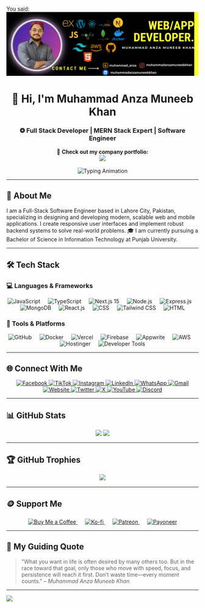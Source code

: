 You said:
![Design and Development](https://raw.githubusercontent.com/muhammadanzamuneebkhan/muhammadanzamuneebkhan/master/githubbanner.jpg)

<div align="center">
  <h1>👋 Hi, I'm Muhammad Anza Muneeb Khan</h1>
  <h3>❂ Full Stack Developer | MERN Stack Expert | Software Engineer</h3>
  
  🚀 **Check out my company portfolio:**  
  <a href="https://yourcompanywebsite.com" target="_blank">
    <img src="https://img.shields.io/badge/🌐%20Visit%20My%20Portfolio-0D1117?style=for-the-badge&logo=google-chrome&logoColor=white" height="40" />
  </a>
</div>

<p align="center">
  <img 
    src="https://readme-typing-svg.demolab.com?font=Fira+Code&size=22&pause=1000&color=16A34A&center=true&vCenter=true&width=800&lines=Building+Scalable+Web+and+Mobile+Apps;Crafting+Modern+UI+with+React+and+TailwindCSS;API+Development+%26+Third-Party+Integration;Performance+Optimization+%26+Bug+Fixing;Delivering+End-to-End+MERN+Solutions;Cloud+Deployment+on+AWS+%26+Vercel" 
    alt="Typing Animation" 
  />
</p>

---

## 📜 About Me  
I am a Full-Stack Software Engineer based in Lahore City, Pakistan, specializing in designing and developing modern, scalable web and mobile applications. I create responsive user interfaces and implement robust backend systems to solve real-world problems. 🎓 I am currently pursuing a Bachelor of Science in Information Technology at Punjab University.

---

## 🛠 Tech Stack  

### 💻 Languages & Frameworks  
<div align="center">
  <img src="https://skillicons.dev/icons?i=js" height="60" alt="JavaScript" />
  <img width="12" />
  <img src="https://skillicons.dev/icons?i=ts" height="60" alt="TypeScript" />
  <img width="12" />
  <img src="https://skillicons.dev/icons?i=nextjs" height="60" alt="Next.js 15" />
  <img width="12" />
  <img src="https://skillicons.dev/icons?i=nodejs" height="60" alt="Node.js" />
  <img width="12" />
  <img src="https://skillicons.dev/icons?i=express" height="60" alt="Express.js" />
  <img width="12" />
  <img src="https://skillicons.dev/icons?i=mongodb" height="60" alt="MongoDB" />
  <img width="12" />
  <img src="https://skillicons.dev/icons?i=react" height="60" alt="React.js" />
  <img width="12" />
  <img src="https://skillicons.dev/icons?i=css" height="60" alt="CSS" />
  <img width="12" />
  <img src="https://skillicons.dev/icons?i=tailwind" height="60" alt="Tailwind CSS" />
  <img width="12" />
  <img src="https://skillicons.dev/icons?i=html" height="60" alt="HTML" />
</div>


### 🔧 Tools & Platforms   
<p align="center">
  <img src="https://skillicons.dev/icons?i=github" height="40" alt="GitHub" />
  <img width="12" />
  <img src="https://cdn.jsdelivr.net/gh/devicons/devicon/icons/docker/docker-plain-wordmark.svg" height="40" alt="Docker" />
  <img width="12" />
  <img src="https://skillicons.dev/icons?i=vercel" height="40" alt="Vercel" />
  <img width="12" />
  <img src="https://cdn.jsdelivr.net/gh/devicons/devicon/icons/firebase/firebase-plain-wordmark.svg" height="40" alt="Firebase" />
  <img width="12" />
  <img src="https://skillicons.dev/icons?i=appwrite" height="40" alt="Appwrite" />
  <img width="12" />
  <img src="https://skillicons.dev/icons?i=aws" height="40" alt="AWS" />
  <img width="12" />
  <img src="https://img.shields.io/badge/Hostinger-%23633E95.svg?style=for-the-badge&logo=hostinger&logoColor=white" height="40" alt="Hostinger" />
  <img width="12" />
  <img src="https://skillicons.dev/icons?i=devto" height="40" alt="Developer Tools" />
</p>


---

## 🌐 Connect With Me  
<div align="center">
  <a href="https://www.facebook.com/yourusername" target="_blank">
    <img src="https://img.shields.io/static/v1?message=Facebook&logo=facebook&label=&color=1877F2&logoColor=white&style=for-the-badge" height="35" alt="Facebook" />
  </a>
  <a href="https://www.tiktok.com/@yourusername" target="_blank">
    <img src="https://img.shields.io/static/v1?message=TikTok&logo=tiktok&label=&color=000000&logoColor=white&style=for-the-badge" height="35" alt="TikTok" />
  </a>
  <a href="https://www.instagram.com/yourusername" target="_blank">
    <img src="https://img.shields.io/static/v1?message=Instagram&logo=instagram&label=&color=E4405F&logoColor=white&style=for-the-badge" height="35" alt="Instagram" />
  </a>
  <a href="https://www.linkedin.com/in/yourusername" target="_blank">
    <img src="https://img.shields.io/static/v1?message=LinkedIn&logo=linkedin&label=&color=0077B5&logoColor=white&style=for-the-badge" height="35" alt="LinkedIn" />
  </a>
  <a href="https://wa.me/yourphonenumber" target="_blank">
    <img src="https://img.shields.io/static/v1?message=WhatsApp&logo=whatsapp&label=&color=25D366&logoColor=white&style=for-the-badge" height="35" alt="WhatsApp" />
  </a>
  <a href="mailto:your.email@example.com" target="_blank">
    <img src="https://img.shields.io/static/v1?message=Gmail&logo=gmail&label=&color=D14836&logoColor=white&style=for-the-badge" height="35" alt="Gmail" />
  </a>
  <a href="https://yourwebsite.com" target="_blank">
    <img src="https://img.shields.io/static/v1?message=Website&logo=google-chrome&label=&color=4285F4&logoColor=white&style=for-the-badge" height="35" alt="Website" />
  </a>
  <a href="https://twitter.com/yourusername" target="_blank">
    <img src="https://img.shields.io/static/v1?message=Twitter&logo=twitter&label=&color=1DA1F2&logoColor=white&style=for-the-badge" height="35" alt="Twitter" />
  </a>
  <a href="https://x.com/yourusername" target="_blank">
    <img src="https://img.shields.io/static/v1?message=X&logo=x&label=&color=000000&logoColor=white&style=for-the-badge" height="35" alt="X" />
  </a>
  <a href="https://www.youtube.com/@yourusername" target="_blank">
    <img src="https://img.shields.io/static/v1?message=YouTube&logo=youtube&label=&color=FF0000&logoColor=white&style=for-the-badge" height="35" alt="YouTube" />
  </a>
  <a href="https://discord.com/users/yourusername" target="_blank">
    <img src="https://img.shields.io/static/v1?message=Discord&logo=discord&label=&color=7289DA&logoColor=white&style=for-the-badge" height="35" alt="Discord" />
  </a>
</div>



---

## 📊 GitHub Stats
<div align="center">
  <!-- Main stats: commits, PRs, issues -->
  <img src="https://github-readme-stats.vercel.app/api?username=muhammadanzamuneebkhan&theme=dark&hide_border=true&show_icons=true&count_private=true" />

  <!-- Top languages used -->
  <img src="https://github-readme-stats.vercel.app/api/top-langs/?username=muhammadanzamuneebkhan&theme=dark&hide_border=true&layout=compact" />
</div>

---

## 🏆 GitHub Trophies
<div align="center">
  <img src="https://github-profile-trophy.vercel.app/?username=muhammadanzamuneebkhan&theme=radical&no-frame=false&no-bg=true&margin-w=4" />
</div>

---

## 🪙 Support Me

<p align="center">
  <!-- Buy Me a Coffee -->
  <a href="https://www.buymeacoffee.com/yourusername">
    <img height="28" src="https://img.shields.io/badge/Buy%20Me%20a%20Coffee-ffdd00?style=for-the-badge&logo=buy-me-a-coffee&logoColor=black" alt="Buy Me a Coffee">
  </a>
  &nbsp;&nbsp;&nbsp;&nbsp;

  <!-- Ko-fi -->
  <a href="https://ko-fi.com/yourusername">
    <img height="28" src="https://img.shields.io/badge/Ko--fi-F16061?style=for-the-badge&logo=ko-fi&logoColor=white" alt="Ko-fi">
  </a>
  &nbsp;&nbsp;&nbsp;&nbsp;

  <!-- Patreon -->
  <a href="https://www.patreon.com/yourusername">
    <img height="28" src="https://img.shields.io/badge/Patreon-F96854?style=for-the-badge&logo=patreon&logoColor=white" alt="Patreon">
  </a>
  &nbsp;&nbsp;&nbsp;&nbsp;

  <!-- Payoneer -->
  <a href="https://www.payoneer.com/">
    <img height="28" src="https://img.shields.io/badge/Payoneer-FF4800?style=for-the-badge&logo=payoneer&logoColor=white" alt="Payoneer">
  </a>
</p>



---

## 🧠 My Guiding Quote  
> "What you want in life is often desired by many others too. But in the race toward that goal, only those who move with speed, focus, and persistence will reach it first. Don’t waste time—every moment counts." – *Muhammad Anza Muneeb Khan*  

---

[![](https://visitcount.itsvg.in/api?id=muhammadanzamuneebkhan&icon=0&color=0)](https://visitcount.itsvg.in)
